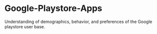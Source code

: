 # Google-Playstore-Apps
Understanding of  demographics, behavior, and preferences of the Google playstore user base.
